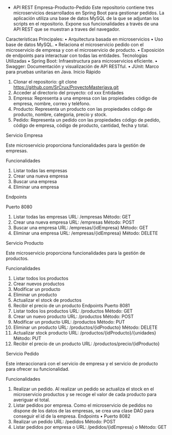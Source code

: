 - API REST Empresa-Producto-Pedido
Este repositorio contiene tres microservicios desarrollados en Spring Boot para gestionar pedidos. La aplicación utiliza una base de datos MySQL de la que se adjuntan los scripts en el repositorio. Expone sus funcionalidades a través de una API REST que se muestran a traves del navegador.

Características Principales:
•	Arquitectura basada en microservicios
•	Uso base de datos MySQL.
•	Relaciona el microservicio pedido con el microservicio de empresa y con el microservicio de producto.
•	Exposición de endpoints para interactuar con todas las entidades.
Tecnologías Utilizadas
•	Spring Boot: Infraestructura para microservicios eficiente.
•	Swagger: Documentación y visualización de API RESTful.
•	JUnit: Marco para pruebas unitarias en Java.
Inicio Rápido
1.	Clonar el repositorio: git clone https://github.com/SrCrux/ProyectoMasterjava.git
2.	Acceder al directorio del proyecto: cd xxx
Entidades
1.	Empresa: Representa a una empresa con las propiedades código de empresa, nombre, correo y teléfono.
2.	Producto: Representa un producto con las propiedades código de producto, nombre, categoria, precio y stock.
3.	Pedido: Representa un pedido con las propiedades código de pedido, código de empresa, código de producto, cantidad, fecha y total.
 
Servicio Empresa

Este microservicio proporciona funcionalidades para la gestión de empresas.

Funcionalidades
1.	Listar todas las empresas
2.	Crear una nueva empresa
3.	Buscar una empresa
4.	Eliminar una empresa

Endpoints

Puerto 8080
1.	Listar todas las empresas
  URL: /empresas
  Método: GET
2.	Crear una nueva empresa
  URL: /empresas
  Método: POST
3. Buscar una empresa
  URL: /empresas/{idEmpresa}
  Método: GET
4. Eliminar una empresa
  URL: /empresas/{idEmpresa}
  Método: DELETE

Servicio Producto

Este microservicio proporciona funcionalidades para la gestión de productos.

Funcionalidades
1.	Listar todos los productos
2.	Crear nuevos productos
3.	Modificar un producto
4.	Eliminar un producto
5.	Actualizar el stock de productos
6.	Recibir el precio de un producto
Endpoints
Puerto 8081
1.	Listar todos los productos
  URL: /productos
  Método: GET
2.	Crear un nuevo producto
  URL: /productos
  Método: POST
3. Modificar un producto
  URL: /productos
  Método: PUT
4. Eliminar un producto
  URL: /productos/{idProducto}
  Método: DELETE
5. Actualizar stock producto
  URL: /productos/{idProducto}/{unidades}
  Método: PUT
6. Recibir el precio de un producto
  URL: /productos/precio/{idProducto}

Servicio Pedido

Este interaccionará con el servicio de empresa y el servicio de producto para ofrecer su funcionalidad.

Funcionalidades
1. Realizar un pedido. Al realizar un pedido se actualiza el stock en el microservicio productos y se recoge el valor de cada producto para averiguar el total.
2. Listar pedidos por empresa. Como el microservicio de pedidos no dispone de los datos de las empresas, se crea una clase DAO para conseguir el id de la empresa.
Endpoints
•	Puerto 8082
1.	Realizar un pedido
  URL: /pedidos
  Método: POST
2.	Listar pedidos por empresa
o	URL: /pedidos/{idEmpresa}
o	Método: GET
